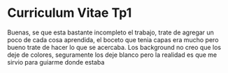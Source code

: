 # Curriculum Vitae Tp1
Buenas, se que esta bastante incompleto el trabajo, trate de agregar un poco de cada cosa aprendida, el boceto que tenia capas era mucho pero bueno trate de hacer lo que se acercaba. Los background no creo que los deje de colores, seguramente los deje blanco pero la realidad es que me sirvio para guiarme donde estaba 

